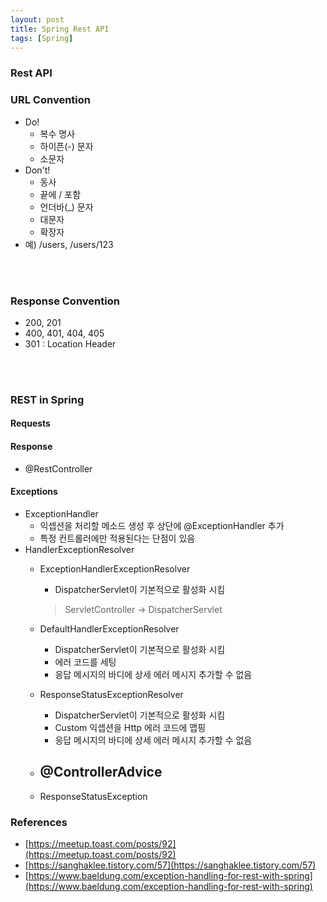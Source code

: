 ```yaml
---
layout: post
title: Spring Rest API
tags: [Spring]
---
```


### Rest API


### URL Convention
- Do!
  - 복수 명사
  - 하이픈(-) 문자
  - 소문자
- Don't!
  - 동사
  - 끝에 / 포함
  - 언더바(_) 문자
  - 대문자
  - 확장자
- 예) /users, /users/123
<br>
<br>

### Response Convention
- 200, 201
- 400, 401, 404, 405
- 301 : Location Header
<br>
<br>

### REST in Spring
#### Requests

#### Response
- @RestController

#### Exceptions
- ExceptionHandler
  - 익셉션을 처리할 메소드 생성 후 상단에 @ExceptionHandler 추가
  - 특정 컨트롤러에만 적용된다는 단점이 있음
- HandlerExceptionResolver
  - ExceptionHandlerExceptionResolver
    - DispatcherServlet이 기본적으로 활성화 시킴
    > ServletController -> DispatcherServlet

  - DefaultHandlerExceptionResolver
    - DispatcherServlet이 기본적으로 활성화 시킴
    - 에러 코드를 세팅
    - 응답 메시지의 바디에 상세 에러 메시지 추가할 수 없음
  - ResponseStatusExceptionResolver
    - DispatcherServlet이 기본적으로 활성화 시킴
    - Custom 익셉션을 Http 에러 코드에 맵핑
    - 응답 메시지의 바디에 상세 에러 메시지 추가할 수 없음
  - @ControllerAdvice
    -
  - ResponseStatusException

### References
- [https://meetup.toast.com/posts/92](https://meetup.toast.com/posts/92)
- [https://sanghaklee.tistory.com/57](https://sanghaklee.tistory.com/57)
- [https://www.baeldung.com/exception-handling-for-rest-with-spring](https://www.baeldung.com/exception-handling-for-rest-with-spring)
